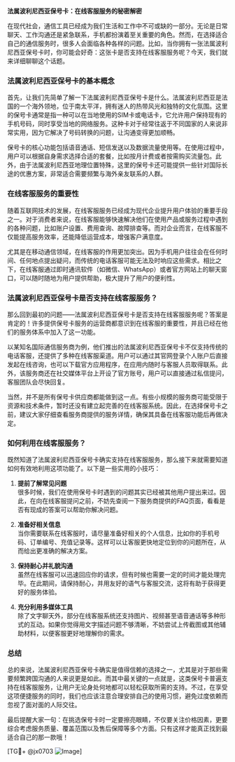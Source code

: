 **法属波利尼西亚保号卡：在线客服服务的秘密解密**

在现代社会，通信工具已经成为我们生活和工作中不可或缺的一部分。无论是日常聊天、工作沟通还是紧急联系，手机都扮演着至关重要的角色。然而，在选择适合自己的通信服务时，很多人会面临各种各样的问题。比如，当你拥有一张法属波利尼西亚保号卡时，你可能会好奇：这张卡是否支持在线客服服务呢？今天，我们就来详细聊聊这个话题。

### 法属波利尼西亚保号卡的基本概念

首先，让我们先简单了解一下法属波利尼西亚保号卡是什么。法属波利尼西亚是法国的一个海外领地，位于南太平洋，拥有迷人的热带风光和独特的文化氛围。这里的保号卡通常是指一种可以在当地使用的SIM卡或电话卡，它允许用户保持现有的手机号码，同时享受当地的网络服务。这种卡对于经常往返于不同国家的人来说非常实用，因为它解决了号码转换的问题，让沟通变得更加顺畅。

保号卡的核心功能包括语音通话、短信发送以及数据流量使用等。在使用过程中，用户可以根据自身需求选择合适的套餐，比如按月计费或者按需购买流量包。此外，由于法属波利尼西亚地理位置特殊，这里的保号卡还可能提供一些针对国际长途的优惠方案，非常适合需要频繁与海外亲友联系的人群。

### 在线客服服务的重要性

随着互联网技术的发展，在线客服服务已经成为现代企业提升用户体验的重要手段之一。对于消费者来说，在线客服能够快速解决他们在使用产品或服务过程中遇到的各种问题，比如账户设置、费用查询、故障排查等。而对企业而言，在线客服不仅能提高服务效率，还能降低运营成本，增强客户满意度。

尤其是在移动通信领域，在线客服的作用更加突出。因为手机用户往往会在任何时间、任何地点提出疑问，而传统的电话客服可能无法及时响应这些需求。相比之下，在线客服通过即时通讯软件（如微信、WhatsApp）或者官方网站上的聊天窗口，可以随时随地为用户提供帮助，极大提升了用户的便利性。

### 法属波利尼西亚保号卡是否支持在线客服服务？

那么回到最初的问题——法属波利尼西亚保号卡是否支持在线客服服务呢？答案是肯定的！许多提供保号卡服务的运营商都意识到在线客服的重要性，并且已经在他们的服务体系中加入了这一功能。

以某知名国际通信服务商为例，他们推出的法属波利尼西亚保号卡不仅支持传统的电话客服，还提供了多种在线客服渠道。用户可以通过其官网登录个人账户后直接发起在线咨询，也可以下载官方应用程序，在应用内随时与客服人员取得联系。此外，该服务商还在社交媒体平台上开设了官方账号，用户可以直接通过私信提问，客服团队会尽快回复。

当然，并不是所有保号卡供应商都能做到这一点。有些小规模的服务商可能受限于资源和技术条件，暂时还没有建立起完善的在线客服系统。因此，在选择保号卡之前，建议大家仔细查看服务商提供的服务详情，确保其具备在线客服功能后再做决定。

### 如何利用在线客服服务？

既然知道了法属波利尼西亚保号卡确实支持在线客服服务，那么接下来就需要知道如何有效地利用这项功能了。以下是一些实用的小技巧：

1. **提前了解常见问题**  
   很多时候，我们在使用保号卡时遇到的问题其实已经被其他用户提出来过。因此，在向在线客服提问之前，不妨先查阅一下服务商提供的FAQ页面，看看是否有现成的答案可以帮助你解决问题。

2. **准备好相关信息**  
   当你需要联系在线客服时，请尽量准备好相关的个人信息，比如你的手机号码、订单编号、充值记录等。这样可以让客服更快地定位到你的问题所在，从而给出更准确的解决方案。

3. **保持耐心并礼貌沟通**  
   虽然在线客服可以迅速回应你的请求，但有时候也需要一定的时间才能处理完毕。在此期间，请保持耐心，并用友好的语气与客服交流，这将有助于获得更好的服务体验。

4. **充分利用多媒体工具**  
   除了文字聊天外，部分在线客服系统还支持图片、视频甚至语音通话等多种形式的互动。如果你觉得用文字描述问题不够清晰，不妨尝试上传截图或其他辅助材料，以便客服更好地理解你的需求。

### 总结

总的来说，法属波利尼西亚保号卡确实是值得信赖的选择之一，尤其是对于那些需要频繁跨国沟通的人来说更是如此。而其中最关键的一点就是，这类保号卡普遍支持在线客服服务，让用户无论身处何地都可以轻松获取所需的支持。不过，在享受这项便捷服务的同时，我们也应该注意合理安排自己的使用习惯，避免过度依赖而忽视了面对面的人际交往。

最后提醒大家一句：在挑选保号卡时一定要擦亮眼睛，不仅要关注价格因素，更要综合考虑服务质量、覆盖范围以及售后保障等多个方面。只有这样才能真正找到最适合自己的那一款哦！

[TG💪+ @jx0703 ![Image](https://github.com/user-attachments/assets/dbca1d08-cadb-493c-b0ec-ad6f7a83f270)]